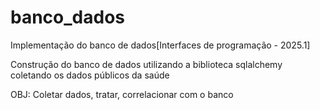 # banco_dados
Implementação do banco de dados[Interfaces de programação - 2025.1]

Construção do banco de dados utilizando a biblioteca sqlalchemy coletando os dados públicos da saúde

OBJ: Coletar dados, tratar, correlacionar com o banco
